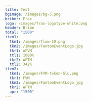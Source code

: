 ```yaml
---
title: Test
bgImage: /images/bg-5.png
briber: Frax
logo: /images/frax-logotype-white.png
header: Bribe
total: "1500"
item1:
  tkn1: /images/flow-10.png
  tkn2: /images/FantomEventLogo.jpg
  tkr1: oFVM
  ttl1: 1000%
  tkr2: WFTM
  ttl2: 342%
item2:
  tkn1: /images/FVM-token-blu.png
  tkr1: FVM
  tkn2: /images/FantomEventLogo.jpg
  tkr2: WFTM
  apr: "1500"
---
```

